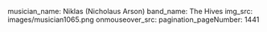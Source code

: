 musician_name: Niklas (Nicholaus Arson)
band_name: The Hives
img_src: images/musician1065.png
onmouseover_src: 
pagination_pageNumber: 1441